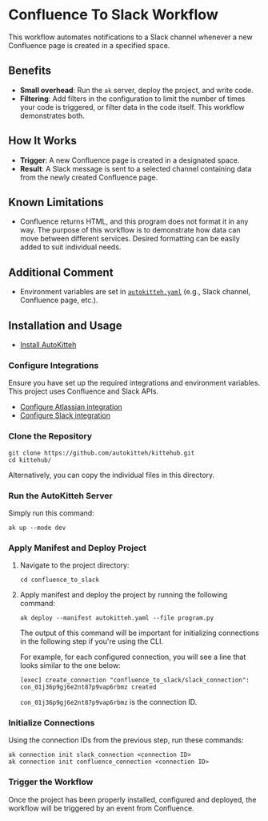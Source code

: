 
# Confluence To Slack Workflow 

This workflow automates notifications to a Slack channel whenever a new Confluence page is created in a specified space.

## Benefits

- **Small overhead**: Run the `ak` server, deploy the project, and write code.
- **Filtering**: Add filters in the configuration to limit the number of times your code is triggered, or filter data in the code itself. This workflow demonstrates both.

## How It Works

- **Trigger**: A new Confluence page is created in a designated space.
- **Result**: A Slack message is sent to a selected channel containing data from the newly created Confluence page.

## Known Limitations

- Confluence returns HTML, and this program does not format it in any way. The purpose of this workflow is to demonstrate how data can move between different services. Desired formatting can be easily added to suit individual needs.

## Additional Comment

- Environment variables are set in [`autokitteh.yaml`](./autokitteh.yaml) (e.g., Slack channel, Confluence page, etc.).

## Installation and Usage 

- [Install AutoKitteh](https://docs.autokitteh.com/get_started/install)

### Configure Integrations

Ensure you have set up the required integrations and environment variables. This project uses Confluence and Slack APIs.

- [Configure Atlassian integration](https://docs.autokitteh.com/config/integrations/atlassian)
- [Configure Slack integration](https://docs.autokitteh.com/config/integrations/slack/)

### Clone the Repository

```shell
git clone https://github.com/autokitteh/kittehub.git
cd kittehub/
```
Alternatively, you can copy the individual files in this directory.

### Run the AutoKitteh Server

Simply run this command:

```shell
ak up --mode dev
```

### Apply Manifest and Deploy Project

1. Navigate to the project directory:

   ```shell
   cd confluence_to_slack
   ```

2. Apply manifest and deploy the project by running the following command:

   ```shell
   ak deploy --manifest autokitteh.yaml --file program.py
   ```

   The output of this command will be important for initializing connections in the following step if you're using the CLI.

   For example, for each configured connection, you will see a line that looks similar to the one below:

   ```shell
   [exec] create_connection "confluence_to_slack/slack_connection": con_01j36p9gj6e2nt87p9vap6rbmz created
   ```

   `con_01j36p9gj6e2nt87p9vap6rbmz` is the connection ID.

### Initialize Connections

Using the connection IDs from the previous step, run these commands:

```shell
ak connection init slack_connection <connection ID>
ak connection init confluence_connection <connection ID>
```

### Trigger the Workflow

Once the project has been properly installed, configured and deployed, the workflow will be triggered by an event from Confluence.
